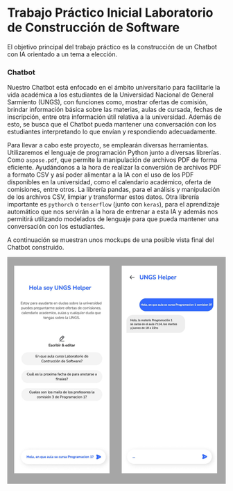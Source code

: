 # Trabajo Práctico Inicial Laboratorio de Construcción de Software

El objetivo principal del trabajo práctico es la construcción de un Chatbot con IA orientado a un tema a elección.

### Chatbot

Nuestro Chatbot está enfocado en el ámbito universitario para facilitarle la vida académica a los estudiantes de la Universidad Nacional de General Sarmiento (UNGS), con funciones como, mostrar ofertas de comisión, brindar información básica sobre las materias, aulas de cursada, fechas de inscripción, entre otra información útil relativa a la universidad. Además de esto, se busca que el Chatbot pueda mantener una conversación con los estudiantes interpretando lo que envían y respondiendo adecuadamente. 

Para llevar a cabo este proyecto, se emplearán diversas herramientas. Utilizaremos el lenguaje de programación Python junto a diversas librerías. Como `aspose.pdf`, que permite la manipulación de archivos PDF de forma eficiente. Ayudándonos a la hora de realizar la conversión de archivos PDF a formato CSV y así poder alimentar a la IA con el uso de los PDF disponibles en la universidad, como el calendario académico, oferta de comisiones, entre otros. La librería pandas, para el análisis y manipulación de los archivos CSV, limpiar y transformar estos datos. Otra librería importante es `pythorch` o `tenserflow` (junto con `keras`), para el aprendizaje automático que nos servirán a la hora de entrenar a esta IA y además nos permitirá utilizando modelados de lenguaje para que pueda mantener una conversación con los estudiantes.

A continuación se muestran unos mockups de una posible vista final del Chatbot construido.

![Mockup](./img/mockup.png)
